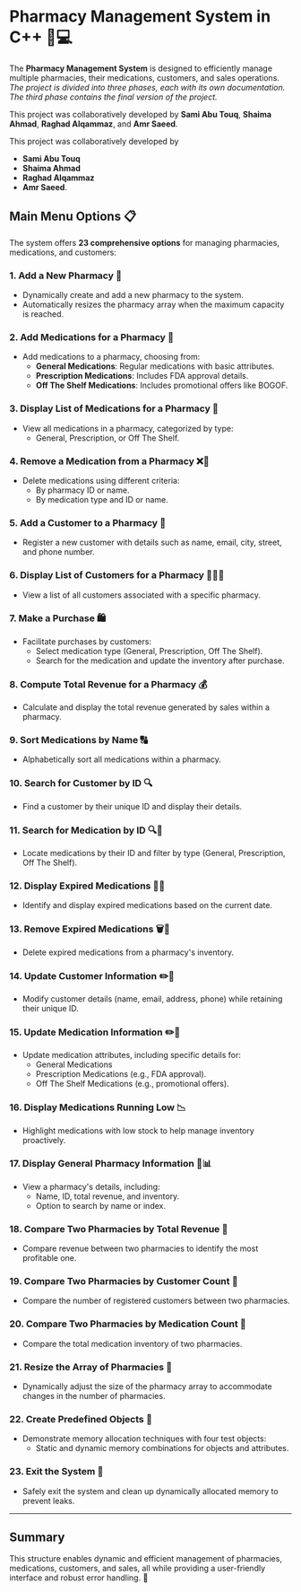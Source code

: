 # **Pharmacy Management System in C++** 💊💻  

The **Pharmacy Management System** is designed to efficiently manage multiple pharmacies, their medications, customers, and sales operations.  
*The project is divided into three phases, each with its own documentation. The third phase contains the final version of the project.*  

This project was collaboratively developed by **Sami Abu Touq**, **Shaima Ahmad**, **Raghad Alqammaz**, and **Amr Saeed**.  

This project was collaboratively developed by 
- **Sami Abu Touq**
- **Shaima Ahmad**
- **Raghad Alqammaz**
- **Amr Saeed**.  

## **Main Menu Options** 📋  
The system offers **23 comprehensive options** for managing pharmacies, medications, and customers:  

### **1. Add a New Pharmacy 🏥**  
- Dynamically create and add a new pharmacy to the system.  
- Automatically resizes the pharmacy array when the maximum capacity is reached.  

### **2. Add Medications for a Pharmacy** 💊  
- Add medications to a pharmacy, choosing from:  
  - **General Medications**: Regular medications with basic attributes.  
  - **Prescription Medications**: Includes FDA approval details.  
  - **Off The Shelf Medications**: Includes promotional offers like BOGOF.  

### **3. Display List of Medications for a Pharmacy** 📝  
- View all medications in a pharmacy, categorized by type:  
  - General, Prescription, or Off The Shelf.  

### **4. Remove a Medication from a Pharmacy** ❌💊  
- Delete medications using different criteria:  
  - By pharmacy ID or name.  
  - By medication type and ID or name.  

### **5. Add a Customer to a Pharmacy** 👤  
- Register a new customer with details such as name, email, city, street, and phone number.  

### **6. Display List of Customers for a Pharmacy** 🧑‍🤝‍🧑  
- View a list of all customers associated with a specific pharmacy.  

### **7. Make a Purchase** 🛍️  
- Facilitate purchases by customers:  
  - Select medication type (General, Prescription, Off The Shelf).  
  - Search for the medication and update the inventory after purchase.  

### **8. Compute Total Revenue for a Pharmacy** 💰  
- Calculate and display the total revenue generated by sales within a pharmacy.  

### **9. Sort Medications by Name** 🔠  
- Alphabetically sort all medications within a pharmacy.  

### **10. Search for Customer by ID** 🔍  
- Find a customer by their unique ID and display their details.  

### **11. Search for Medication by ID** 🔍💊  
- Locate medications by their ID and filter by type (General, Prescription, Off The Shelf).  

### **12. Display Expired Medications** 📆❌  
- Identify and display expired medications based on the current date.  

### **13. Remove Expired Medications** 🗑️💊  
- Delete expired medications from a pharmacy's inventory.  

### **14. Update Customer Information** ✏️👤  
- Modify customer details (name, email, address, phone) while retaining their unique ID.  

### **15. Update Medication Information** ✏️💊  
- Update medication attributes, including specific details for:  
  - General Medications  
  - Prescription Medications (e.g., FDA approval).  
  - Off The Shelf Medications (e.g., promotional offers).  

### **16. Display Medications Running Low** 📉  
- Highlight medications with low stock to help manage inventory proactively.  

### **17. Display General Pharmacy Information** 🏥📊  
- View a pharmacy's details, including:  
  - Name, ID, total revenue, and inventory.  
  - Option to search by name or index.  

### **18. Compare Two Pharmacies by Total Revenue** 💸  
- Compare revenue between two pharmacies to identify the most profitable one.  

### **19. Compare Two Pharmacies by Customer Count** 👥  
- Compare the number of registered customers between two pharmacies.  

### **20. Compare Two Pharmacies by Medication Count** 💊  
- Compare the total medication inventory of two pharmacies.  

### **21. Resize the Array of Pharmacies** 🔄  
- Dynamically adjust the size of the pharmacy array to accommodate changes in the number of pharmacies.  

### **22. Create Predefined Objects** 🧪  
- Demonstrate memory allocation techniques with four test objects:  
  - Static and dynamic memory combinations for objects and attributes.  

### **23. Exit the System** 🚪  
- Safely exit the system and clean up dynamically allocated memory to prevent leaks.  

---

## **Summary**  
This structure enables dynamic and efficient management of pharmacies, medications, customers, and sales, all while providing a user-friendly interface and robust error handling. 🚀  
